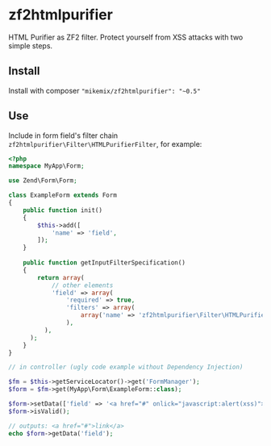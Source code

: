 # zf2htmlpurifier
HTML Purifier as ZF2 filter. Protect yourself from XSS attacks with two simple steps.

Install
-------

Install with composer ```"mikemix/zf2htmlpurifier": "~0.5"```

Use
---

Include in form field's filter chain ```zf2htmlpurifier\Filter\HTMLPurifierFilter```, for example:

```php
<?php
namespace MyApp\Form;

use Zend\Form\Form;

class ExampleForm extends Form
{
    public function init()
    {
        $this->add([
            'name' => 'field',
        ]);
    }
    
    public function getInputFilterSpecification()
    {
        return array(
            // other elements
            'field' => array(
                'required' => true,
                'filters' => array(
                    array('name' => 'zf2htmlpurifier\Filter\HTMLPurifierFilter'),
                ),
          ),
      );
    }
}

// in controller (ugly code example without Dependency Injection)

$fm = $this->getServiceLocator()->get('FormManager');
$form = $fm->get(MyApp\Form\ExampleForm::class);

$form->setData(['field' => '<a href="#" onlick="javascript:alert(xss)">link</a>']);
$form->isValid();

// outputs: <a href="#">link</a>
echo $form->getData('field');

```
